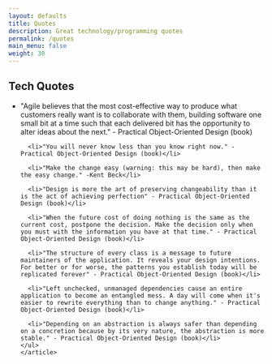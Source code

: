 ```yaml
---
layout: defaults
title: Quotes
description: Great technology/programming quotes
permalink: /quotes
main_menu: false
weight: 30
---
```


<section>
  <div class='inner-section'>
    <h2>Tech Quotes</h2>
    <article>
    <ul>
      <li>"Agile believes that the most cost-effective way to produce what customers really want is to collaborate with them, building software one small bit at a time such that each delivered bit has the opportunity to alter ideas about the next." - Practical Object-Oriented Design (book)</li>

      <li>"You will never know less than you know right now." - Practical Object-Oriented Design (book)</li>

      <li>"Make the change easy (warning: this may be hard), then make the easy change." -Kent Beck</li>

      <li>"Design is more the art of preserving changeability than it is the act of achieving perfection" - Practical Object-Oriented Design (book)</li>

      <li>"When the future cost of doing nothing is the same as the current cost, postpone the decision. Make the decision only when you must with the information you have at that time." - Practical Object-Oriented Design (book)</li>

      <li>"The structure of every class is a message to future maintainers of the application. It reveals your design intentions. For better or for worse, the patterns you establish today will be replicated forever" - Practical Object-Oriented Design (book)</li>

      <li>"Left unchecked, unmanaged dependencies cause an entire application to become an entangled mess. A day will come when it's easier to rewrite everything than to change anything." - Practical Object-Oriented Design (book)</li>

      <li>"Depending on an abstraction is always safer than depending on a concretion because by its very nature, the abstraction is more stable." - Practical Object-Oriented Design (book)</li>
    </ul>
    </article>
  </div><!-- inner-section -->
</section>